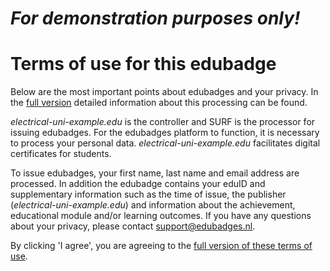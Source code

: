 # *For demonstration purposes only!*
# Terms of use for this edubadge

Below are the most important points about edubadges and your privacy. In the [full version](https://raw.githubusercontent.com/edubadges/privacy/master/electrical-uni-example.edu/formal-edubadges-agreement-en.md) detailed information about this processing can be found.

*electrical-uni-example.edu* is the controller and SURF is the processor for issuing edubadges. For the edubadges platform to function, it is necessary to process your personal data. *electrical-uni-example.edu* facilitates digital certificates for students.

To issue edubadges, your first name, last name and email address are processed. In addition the edubadge contains your eduID and supplementary information such as the time of issue, the publisher (*electrical-uni-example.edu*) and information about the achievement, educational module and/or learning outcomes. If you have any questions about your privacy, please contact [support@edubadges.nl](mailto:support@edubadges.nl).

By clicking 'I agree', you are agreeing to the [full version of these terms of use](https://raw.githubusercontent.com/edubadges/privacy/master/electrical-uni-example.edu/formal-edubadges-agreement-en.md).
